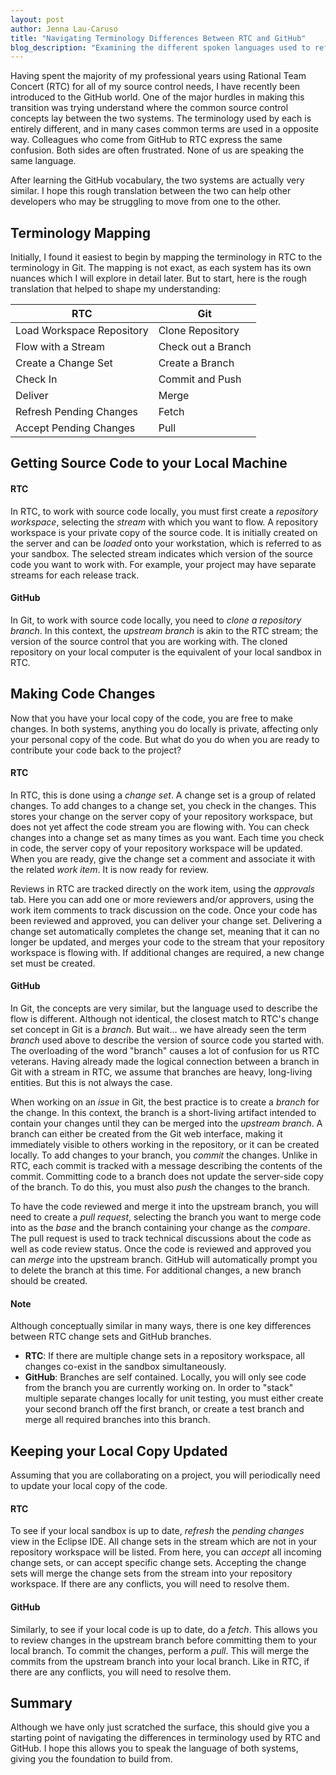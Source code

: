 ```yaml
---
layout: post
author: Jenna Lau-Caruso
title: "Navigating Terminology Differences Between RTC and GitHub"
blog_description: "Examining the different spoken languages used to refer to similar source code concepts in Rational Team Concert and GitHub."
---
```


Having spent the majority of my professional years using Rational Team Concert (RTC) for all of my source control needs, I have recently been introduced to the GitHub world. One of the major hurdles in making this transition was trying understand where the common source control concepts lay between the two systems. The terminology used by each is entirely different, and in many cases common terms are used in a opposite way. Colleagues who come from GitHub to RTC express the same confusion. Both sides are often frustrated. None of us are speaking the same language.


After learning the GitHub vocabulary, the two systems are actually very similar. I hope this rough translation between the two can help other developers who may be struggling to move from one to the other.

## Terminology Mapping

Initially, I found it easiest to begin by mapping the terminology in RTC to the terminology in Git. The mapping is not exact, as each system has its own nuances which I will explore in detail later. But to start, here is the rough translation that helped to shape my understanding:

RTC | Git
--- | ---
Load Workspace Repository | Clone Repository
Flow with a Stream | Check out a Branch
Create a Change Set | Create a Branch
Check In | Commit and Push
Deliver | Merge
Refresh Pending Changes | Fetch
Accept Pending Changes | Pull

## Getting Source Code to your Local Machine


#### RTC

In RTC, to work with source code locally, you must first create a *repository workspace*, selecting the *stream* with which you want to flow. A repository workspace is your private copy of the source code. It is initially created on the server and can be *loaded* onto your workstation, which is referred to as your sandbox. The selected stream indicates which version of the source code you want to work with. For example, your project may have separate streams for each release track.


#### GitHub

In Git, to work with source code locally, you need to *clone a repository branch*. In this context, the *upstream branch* is akin to the RTC stream; the version of the source control that you are working with. The cloned repository on your local computer is the equivalent of your local sandbox in RTC.


## Making Code Changes


Now that you have your local copy of the code, you are free to make changes. In both systems, anything you do locally is private, affecting only your personal copy of the code. But what do you do when you are ready to contribute your code back to the project?


#### RTC 


In RTC, this is done using a *change set*. A change set is a group of related changes. To add changes to a change set, you check in the changes. This stores your change on the server copy of your repository workspace, but does not yet affect the code stream you are flowing with. You can check changes into a change set as many times as you want. Each time you check in code, the server copy of your repository workspace will be updated. When you are ready, give the change set a comment and associate it with the related *work item*. It is now ready for review. 


Reviews in RTC are tracked directly on the work item, using the *approvals* tab. Here you can add one or more reviewers and/or approvers, using the work item comments to track discussion on the code. Once your code has been reviewed and approved, you can deliver your change set. Delivering a change set automatically completes the change set, meaning that it can no longer be updated, and merges your code to the stream that your repository workspace is flowing with. If additional changes are required, a new change set must be created.


#### GitHub


In Git, the concepts are very similar, but the language used to describe the flow is different. Although not identical, the closest match to RTC's change set concept in Git is a *branch*. But wait... we have already seen the term *branch* used above to describe the version of source code you started with. The overloading of the word "branch" causes a lot of confusion for us RTC veterans. Having already made the logical connection between a branch in Git with a stream in RTC, we assume that branches are heavy, long-living entities. But this is not always the case. 


When working on an *issue* in Git, the best practice is to create a *branch* for the change. In this context, the branch is a short-living artifact intended to contain your changes until they can be merged into the *upstream branch*. A branch can either be created from the Git web interface, making it immediately visible to others working in the repository, or it can be created locally. To add changes to your branch, you *commit* the changes. Unlike in RTC, each commit is tracked with a message describing the contents of the commit. Committing code to a branch does not update the server-side copy of the branch. To do this, you must also *push* the changes to the branch.


To have the code reviewed and merge it into the upstream branch, you will need to create a *pull request*, selecting the branch you want to merge code into as the *base* and the branch containing your change as the *compare*.  The pull request is used to track technical discussions about the code as well as code review status. Once the code is reviewed and approved you can *merge* into the upstream branch. GitHub will automatically prompt you to delete the branch at this time. For additional changes, a new branch should be created.


#### Note


Although conceptually similar in many ways, there is one key differences between RTC change sets and GitHub branches.

- **RTC**: If there are multiple change sets in a repository workspace, all changes co-exist in the sandbox simultaneously. 
- **GitHub**: Branches are self contained. Locally, you will only see code from the branch you are currently working on. In order to "stack" multiple separate changes locally for unit testing, you must either create your second branch off the first branch, or create a test branch and merge all required branches into this branch. 


## Keeping your Local Copy Updated


Assuming that you are collaborating on a project, you will periodically need to update your local copy of the code.


#### RTC


To see if your local sandbox is up to date, *refresh* the *pending changes* view in the Eclipse IDE. All change sets in the stream which are not in your repository workspace will be listed. From here, you can *accept* all incoming change sets, or can accept specific change sets. Accepting the change sets will merge the change sets from the stream into your repository workspace. If there are any conflicts, you will need to resolve them.


#### GitHub


Similarly, to see if your local code is up to date, do a *fetch*. This allows you to review changes in the upstream branch before committing them to your local branch. To commit the changes, perform a *pull*. This will merge the commits from the upstream branch into your local branch. Like in RTC, if there are any conflicts, you will need to resolve them.


## Summary


Although we have only just scratched the surface, this should give you a starting point of navigating the differences in terminology used by RTC and GitHub. I hope this allows you to speak the language of both systems, giving you the foundation to build from.
